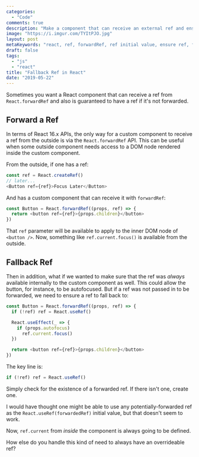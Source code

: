 ```yaml
---
categories:
  - "Code"
comments: true
description: "Make a component that can receive an external ref and ensure an internal ref."
image: "https://i.imgur.com/TYItPJO.jpg"
layout: post
metaKeywords: "react, ref, forwardRef, ref initial value, ensure ref, fallback ref"
draft: false
tags:
  - "js"
  - "react"
title: "Fallback Ref in React"
date: "2019-05-22"
---
```


Sometimes you want a React component that can receive a ref from `React.forwardRef` and also is guaranteed to have a ref if it's not forwarded.

<!--more-->

## Forward a Ref

In terms of React 16.x APIs, the only way for a custom component to receive a ref from the outside is via the `React.forwardRef` API.  This can be useful when some outside component needs access to a DOM node rendered inside the custom component.

From the outside, if one has a ref:

```js
const ref = React.createRef()
// later...
<Button ref={ref}>Focus Later</Button>
```

And has a custom component that can receive it with `forwardRef`:

```js
const Button = React.forwardRef((props, ref) => {
  return <button ref={ref}>{props.children}</button>
})
```

That `ref` parameter will be available to apply to the inner DOM node of `<button />`.  Now, something like `ref.current.focus()` is available from the outside.

## Fallback Ref

Then in addition, what if we wanted to make sure that the ref was *always* available internally to the custom component as well.  This could allow the button, for instance, to be autofocused.  But if a ref was not passed in to be forwarded, we need to ensure a ref to fall back to:

```js
const Button = React.forwardRef((props, ref) => {
  if (!ref) ref = React.useRef()

  React.useEffect(_ => {
    if (props.autofocus)
      ref.current.focus()
  })

  return <button ref={ref}>{props.children}</button>
})
```

The key line is:

```js
if (!ref) ref = React.useRef()
```

Simply check for the existence of a forwarded ref.  If there isn't one, create one.

I would have thought one might be able to use any potentially-forwarded ref as the `React.useRef(forwardedRef)` initial value, but that doesn't seem to work.

Now, `ref.current` from *inside* the component is always going to be defined.

How else do you handle this kind of need to always have an overrideable ref?


